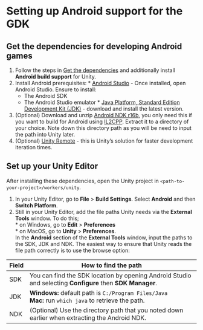 # Setting up Android support for the GDK

## Get the dependencies for developing Android games
  1. Follow the steps in [Get the dependencies]({{urlRoot}}/setup-and-installing) and additionally install **Android build support** for Unity.
  1. Install Android prerequisites:
    * [Android Studio](https://developer.android.com/studio/) -  Once installed, open Android Studio. Ensure to install:
       * The Android SDK
       * The Android Studio emulator
    * [Java Platform, Standard Edition Development Kit (JDK)](http://www.oracle.com/technetwork/java/javase/downloads/jdk8-downloads-2133151.html) - download and install the latest version.
  1. (Optional) Download and unzip [Android NDK r16b](https://developer.android.com/ndk/downloads/older_releases), you only need this if you want to build for Android using [IL2CPP](https://docs.unity3d.com/Manual/IL2CPP.html). Extract it to a directory of your choice. Note down this directory path as you will be need to input the path into Unity later.
  1. (Optional) [Unity Remote](https://play.google.com/store/apps/details?id=com.unity3d.genericremote) - this is Unity’s solution for faster development iteration times.

## Set up your Unity Editor
After installing these dependencies, open the Unity project in `<path-to-your-project>/workers/unity`.

  1. In your Unity Editor, go to **File** > **Build Settings**. Select **Android** and then **Switch Platform**.
  1. Still in your Unity Editor, add the file paths Unity needs via the **External Tools** window. To do this;
  <br/> * on Windows, go to **Edit** > **Preferences** 
  <br/> * on MacOS, go to **Unity** > **Preferences**. 
  <br/> In the **Android** section of the **External Tools** window,  input the paths to the SDK, JDK and NDK. The easiest way to ensure that Unity reads the file path correctly is to use the browse option:

| Field | How to find the path |
|-------|------|
| SDK  |  You can find the SDK location by opening Android Studio and selecting **Configure** then **SDK Manager**. |
| JDK  |  **Windows:** default path is `C:/Program Files/Java` <br/>**Mac:** run `which java` to retrieve the path. |
| NDK  |  (Optional) Use the directory path that you noted down earlier when extracting the Android NDK.|
